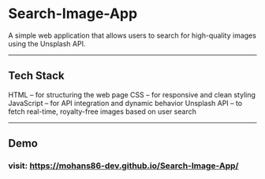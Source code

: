 # Search-Image-App

A simple web application that allows users to search for high-quality images using the Unsplash API.

---

## Tech Stack

HTML – for structuring the web page
CSS – for responsive and clean styling
JavaScript – for API integration and dynamic behavior
Unsplash API – to fetch real-time, royalty-free images based on user search

---

 ## Demo

 ### visit: https://mohans86-dev.github.io/Search-Image-App/

